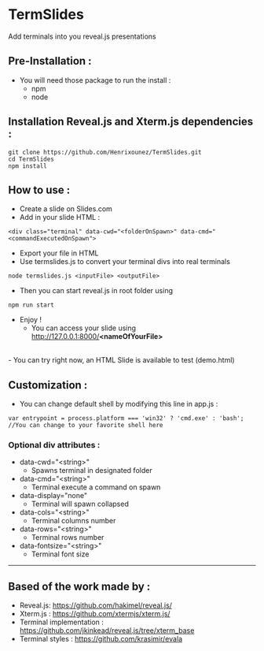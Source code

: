 # TermSlides
Add terminals into you reveal.js presentations

## Pre-Installation :
- You will need those package to run the install :
    - npm
    - node

## Installation Reveal.js and Xterm.js dependencies :
```
git clone https://github.com/Henrixounez/TermSlides.git
cd TermSlides
npm install
```
## How to use :
- Create a slide on Slides.com
- Add in your slide HTML : 
```
<div class="terminal" data-cwd="<folderOnSpawn>" data-cmd="<commandExecutedOnSpawn">
```
- Export your file in HTML 
- Use termslides.js to convert your terminal divs into real terminals
```
node termslides.js <inputFile> <outputFile>
```
- Then you can start reveal.js in root folder using 
```
npm run start
```
- Enjoy !
    - You can access your slide using http://127.0.0.1:8000/<b>\<nameOfYourFile\></b>

<br>
- You can try right now, an HTML Slide is available to test (demo.html)

<br>

## Customization :
- You can change default shell by modifying this line in app.js :

```
var entrypoint = process.platform === 'win32' ? 'cmd.exe' : 'bash'; //You can change to your favorite shell here
```

### Optional div attributes :
* data-cwd="\<string\>"
    - Spawns terminal in designated folder
* data-cmd="\<string\>"
    - Terminal execute a command on spawn
* data-display="none"
    - Terminal will spawn collapsed
* data-cols="\<string\>"
    - Terminal columns number
* data-rows="\<string\>"
    - Terminal rows number
* data-fontsize="\<string\>"
    - Terminal font size

----
## Based of the work made by :
- Reveal.js: https://github.com/hakimel/reveal.js/
- Xterm.js : https://github.com/xtermjs/xterm.js/
- Terminal implementation : https://github.com/jkinkead/reveal.js/tree/xterm_base
- Terminal styles : https://github.com/krasimir/evala